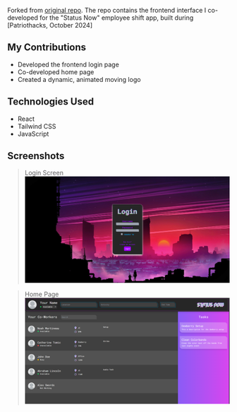 Forked from [original repo](https://github.com/sp-ec/patriothacks-2024).
The repo contains the frontend interface I co-developed for the "Status Now" employee shift app, built during [Patriothacks, October 2024]

## My Contributions
- Developed the frontend login page
- Co-developed home page
- Created a dynamic, animated moving logo

## Technologies Used
- React
- Tailwind CSS
- JavaScript

## Screenshots

>Login Screen
![Login Page Screenshot](demo/status_now_login.png)

>Home Page
![Home Page Screenshot](demo/status_now_homepage.png)
